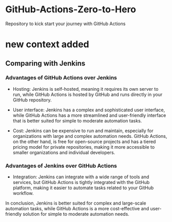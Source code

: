 # GitHub-Actions-Zero-to-Hero
Repository to kick start your journey with GitHub Actions
# new context added
## Comparing with Jenkins 

### Advantages of GitHub Actions over Jenkins

- Hosting: Jenkins is self-hosted, meaning it requires its own server to run, while GitHub Actions is hosted by GitHub and runs directly in your GitHub repository.

- User interface: Jenkins has a complex and sophisticated user interface, while GitHub Actions has a more streamlined and user-friendly interface that is better suited for simple to moderate automation tasks.

- Cost: Jenkins can be expensive to run and maintain, especially for organizations with large and complex automation needs. GitHub Actions, on the other hand, is free for open-source projects and has a tiered pricing model for private repositories, making it more accessible to smaller organizations and individual developers.

### Advantages of Jenkins over GitHub Actions

- Integration: Jenkins can integrate with a wide range of tools and services, but GitHub Actions is tightly integrated with the GitHub platform, making it easier to automate tasks related to your GitHub workflow.

In conclusion, Jenkins is better suited for complex and large-scale automation tasks, while GitHub Actions is a more cost-effective and user-friendly solution for simple to moderate automation needs.



